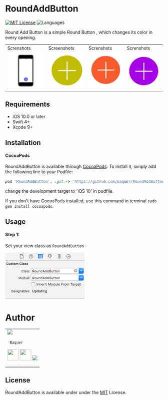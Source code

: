 # RoundAddButton

[![MIT
License](https://img.shields.io/github/license/baquer/RoundAddButton.svg)](LICENSE)
![Languages](https://img.shields.io/badge/languages-Swift%20%7C%20-orange.svg?longCache=true&style=flat)

Round Add Button is a simple Round  Button , which changes its color in every opening. 

<table>
  <tr>
    <td>Screnshots</td>
    <td>Screenshots</td>
    <td>Screnshots</td>
    <td>Screnshots</td>
  </tr>
  <tr>
    <td><img src="https://github.com/baquer/RoundAddButton/blob/master/ScreenShots/Screen%20Shot%202018-06-14%20at%209.01.32%20AM_iphonexspacegrey_portrait.png" width="350"></td>
    <td><img src="https://github.com/baquer/RoundAddButton/blob/master/ScreenShots/Screen%20Shot%202018-06-14%20at%209.48.18%20AM.png" width="290"></td>
    <td><img src="https://github.com/baquer/RoundAddButton/blob/master/ScreenShots/Screen%20Shot%202018-06-14%20at%209.48.27%20AM.png" width="290"></td>
    <td><img src="https://github.com/baquer/RoundAddButton/blob/master/ScreenShots/Screen%20Shot%202018-06-14%20at%209.48.37%20AM.png" width="290"></td>
  </tr>
 </table>
 
 ## Requirements
- iOS 10.0 or later
- Swift 4+
- Xcode 9+

## Installation

#### CocoaPods

RoundAddButton is available through [CocoaPods](http://cocoapods.org). To install
it, simply add the following line to your Podfile:

```ruby
pod 'RoundAddButton', :git => 'https://github.com/baquer/RoundAddButton.git'

```
change the development target to 'iOS 10' in podfile.

If you don't have CocoaPods installed, use this command in terminal `sudo gem install cocoapods`.

## Usage
#### Step 1:
Set your view class as `RoundAddButton` - <br>

<img src="ScreenShots/Screen Shot 2018-06-14 at 9.20.46 AM.png">

# Author
<table>
<tr>
<td>
     <img src="https://avatars2.githubusercontent.com/u/32494694?s=400&u=2ddfc779812f1c4e8757c3caf9dc234bc2787720&v=4 width="180"/>
     
     Baquer

<p align="center">
  
<a href = "https://twitter.com/baquerdirtiny5"><img src = "http://www.iconninja.com/files/155/361/212/round-twitter-icon.png" width="36" height="36"/></a>
<a href = "https://www.linkedin.com/in/syed-baquer/"><img src = "http://www.iconninja.com/files/86/570/365/linkedin-round-icon.png" width="36" height="36"/></a>
<a href = "https://www.instagram.com/s.m.baquer"><img src = "http://www.iconninja.com/files/860/594/520/instagram-round-icon.png" width ="36"/></a>
</p>
</td>
</tr> 
  </table>

## License
RoundAddButton is available under under the <a href="https://github.com/baquer/RoundAddButton/blob/master/LICENSE">MIT</a> License.

